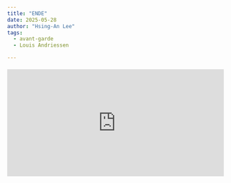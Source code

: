 ```yaml
---
title: "ENDE"
date: 2025-05-28
author: "Hsing-An Lee"
tags: 
  - avant-garde
  - Louis Andriessen

---
```



<div class="youtube-embed" style="max-width:900px; margin: 1.2rem 0;">
  <iframe width="100%" height="250" src="https://www.youtube.com/embed/51jD6exiW1A" title="Polygatari-Matsuri" frameborder="0" allow="accelerometer; autoplay; clipboard-write; encrypted-media; gyroscope; picture-in-picture" allowfullscreen></iframe>
</div>
 <!--more-->